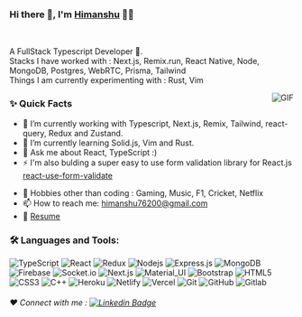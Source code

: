 ### Hi there 👋, I'm [Himanshu](https://github.com/himanshubhardwaz) 👨‍💻

<br/>

<p>
A FullStack Typescript Developer 🚀.
<br/>
Stacks I have worked with : Next.js, Remix.run, React Native, Node, MongoDB, Postgres, WebRTC, Prisma, Tailwind
<br/>  
Things I am currently experimenting with : Rust, Vim
<br/>
</p>


  <img align="right" alt="GIF" src="https://media.giphy.com/media/MC6eSuC3yypCU/giphy.gif" />
  
### ✨ Quick Facts

<!-- - 👨🏽‍💻 I’m currently working working as a SDE Intern @ [SaaSLabs](https://www.saaslabs.co) -->
- 🌱 I’m currently working with Typescript, Next.js, Remix, Tailwind, react-query, Redux and Zustand.
- 🤔 I’m currently learning Solid.js, Vim and Rust.
- 💬 Ask me about React, TypeScript :)
- ⚡️ I'm also bulding a super easy to use form validation library for React.js [react-use-form-validate](https://www.npmjs.com/package/react-use-form-validate)
<!--- ⚡️ Fun-Fact: I sleep at 6am 🙃. -->
- 🎿 Hobbies other than coding : Gaming, Music, F1, Cricket, Netflix
- 📫 How to reach me: himanshu76200@gmail.com
- 📝 [Resume](https://himanshubhardwaz.github.io/resume/Himanshu's_Resume.pdf)

### 🛠️ Languages and Tools:

![TypeScript](https://shields.io/badge/TypeScript-3178C6?logo=TypeScript&logoColor=FFF&style=flat-square)
![React](https://img.shields.io/badge/-React-black?style=flat-square&logo=react)
![Redux](https://img.shields.io/badge/-Redux-black?style=flat-square&logo=Redux)
![Nodejs](https://img.shields.io/badge/-Nodejs-black?style=flat-square&logo=Node.js)
![Express.js](https://img.shields.io/badge/-Express-black?style=flat-square&logo=expressjs)
![MongoDB](https://img.shields.io/badge/-MongoDB-black?style=flat-square&logo=mongodb)
![Firebase](https://img.shields.io/badge/-Firebase-black?style=flat-square&logo=Firebase)
![Socket.io](https://img.shields.io/badge/-Socket-black?style=flat-square&logo=socket.io)
![Next.js](https://img.shields.io/badge/-Next-black?style=flat-square&logo=Next.js)
![Material_UI](https://img.shields.io/badge/-Material_UI-black?style=flat-square&logo=material-ui)
![Bootstrap](https://img.shields.io/badge/-Bootstrap-black?style=flat-square&logo=bootstrap)
![HTML5](https://img.shields.io/badge/-HTML5-black?style=flat-square&logo=html5&logoColor=white)
![CSS3](https://img.shields.io/badge/-CSS3-black?style=flat-square&logo=css3)
![C++](https://img.shields.io/badge/-C++-black?style=flat-square&logo=c)
![Heroku](https://img.shields.io/badge/-Heroku-black?style=flat-square&logo=heroku)
![Netlify](https://img.shields.io/badge/-Netlify-black?style=flat-square&logo=netlify)
![Vercel](https://img.shields.io/badge/-Vercel-black?style=flat-square&logo=vercel)
![Git](https://img.shields.io/badge/-Git-black?style=flat-square&logo=git)
![GitHub](https://img.shields.io/badge/-GitHub-black?style=flat-square&logo=github)
![Gitlab](https://img.shields.io/badge/-Gitlab-black?style=flat-square&logo=gitlab)

###### ❤️ Connect with me : [![Linkedin Badge](https://img.shields.io/badge/-Himanshu_Bhardwaz-blue?style=flat-square&logo=Linkedin&logoColor=white&link=https://www.linkedin.com/in/himanshubhardwaz/)](https://www.linkedin.com/in/himanshubhardwaz/)

